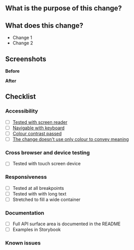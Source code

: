 ## What is the purpose of this change?

<!--
Give a brief summary of why you are proposing this change or new feature.
Please ensure you have read our Contributing Guidelines:
https://www.theguardian.design/2a1e5182b/p/77c9d9-contributing
-->

## What does this change?

<!--
Give an overview of the changes you have made.
-->

-   Change 1
-   Change 2

## Screenshots

<!--
If you are not making changes to the design, please delete this section.
-->

**Before**

**After**

## Checklist

### Accessibility

- [ ] [Tested with screen reader](https://guardian.github.io/source/?path=/docs/docs-06-accessibility--page#screen-readers)
- [ ] [Navigable with keyboard](https://guardian.github.io/source/?path=/docs/docs-06-accessibility--page#keyboard-navigation)
- [ ] [Colour contrast passed](https://guardian.github.io/source/?path=/docs/docs-06-accessibility--page#colour-contrast)
- [ ] [The change doesn't use only colour to convey meaning](https://guardian.github.io/source/?path=/docs/docs-06-accessibility--page#use-of-colour)

### Cross browser and device testing

-   [ ] Tested with touch screen device

### Responsiveness

<!--
If there are guidelines around how much content the
component can support, or how wide its container
may get, please specify them in the documentation section
-->

-   [ ] Tested at all breakpoints
-   [ ] Tested with with long text
-   [ ] Stretched to fill a wide container

### Documentation

-   [ ] Full API surface area is documented in the README
-   [ ] Examples in Storybook

<!--
If we need to make changes to the documentation website,
please specify them here
-->

### Known issues

<!--
If there are known issues, please specify them here
-->

